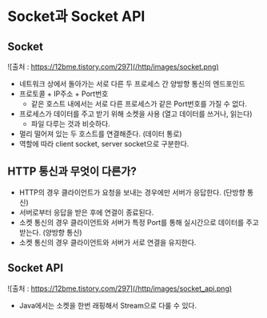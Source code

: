 # Socket과 Socket API

## Socket
![출처 : https://12bme.tistory.com/297](/http/images/socket.png)
- 네트워크 상에서 돌아가는 서로 다른 두 프로세스 간 양방향 통신의 엔드포인드
- 프로토콜 + IP주소 + Port번호
	- 같은 호스트 내에서는 서로 다른 프로세스가 같은 Port번호를 가질 수 없다.
- 프로세스가 데이터를 주고 받기 위해 소켓을 사용 (열고 데이터를 쓰거나, 읽는다)
	- 파일 다루는 것과 비슷하다.
- 멀리 떨어져 있는 두 호스트를 연결해준다. (데이터 통로)
- 역할에 따라 client socket, server socket으로 구분한다.

## HTTP 통신과 무엇이 다른가?
- HTTP의 경우 클라이언트가 요청을 보내는 경우에만 서버가 응답한다. (단방향 통신)
- 서버로부터 응답을 받은 후에 연결이 종료된다.
- 소켓 통신의 경우 클라이언트와 서버가 특정 Port를 통해 실시간으로 데이터를 주고 받는다. (양방향 통신)
- 소켓 통신의 경우 클라이언트와 서버가 서로 연결을 유지한다.

## Socket API
![출처 : https://12bme.tistory.com/297](/http/images/socket_api.png)
- Java에서는 소켓을 한번 래핑해서 Stream으로 다룰 수 있다.
